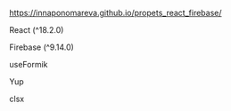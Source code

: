 https://innaponomareva.github.io/propets_react_firebase/

React (^18.2.0)

Firebase (^9.14.0)

useFormik

Yup

clsx
